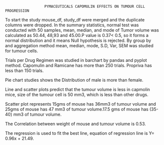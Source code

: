 
                      PYMACEUTICALS CAPOMULIN EFFECTS ON TUMOUR CELL PROGRESSION

To start the study  mouse_df, study_df were merged and the duplicate columns were dropped. In the summary statistics, normal test was conducted with 50 samples, mean, median, and mode  of Tumor volume was calculated as 50.44, 48,93 and 45.00.P value is 0.37< 0.5, so it forms a normal distribution and it means Null hypothesis is rejected. By group by and aggregation method mean, median, mode, S.D, Var, SEM was studied for tumour cells.

Trials per Drug Regimen was studied in barchart by pandas and pyplot method. Capomulin and Ramicane has more than 250 trials. Propriva has less than 150 trials.

Pie chart studies shows the Distribution of male is more than female.

Line and scatter plots predict that the tumour volume is less in capmolin mice, size of the tumour cell is 50 mm3, which is less than other drugs.

Scatter plot represents 15gms of mouse has 36mm3 of tumour volume and 25gms of mouse has 47 mm3 of tumour volume.17.5 gms of mouse has (35-40) mm3 of tumour volume.

The Correlation between weight of mouse and tumour volume is 0.53.

The regression is used to fit the best line, equation of regression line is Y= 0.96x + 21.49.
